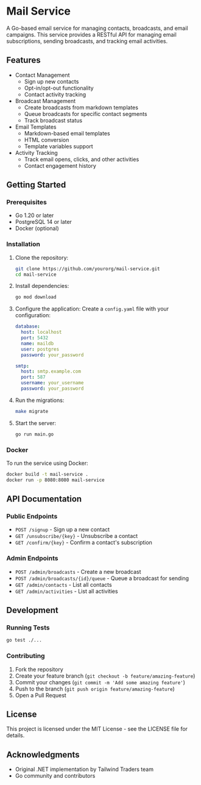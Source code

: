 # Mail Service

A Go-based email service for managing contacts, broadcasts, and email campaigns. This service provides a RESTful API for managing email subscriptions, sending broadcasts, and tracking email activities.

## Features

- Contact Management
  - Sign up new contacts
  - Opt-in/opt-out functionality
  - Contact activity tracking
- Broadcast Management
  - Create broadcasts from markdown templates
  - Queue broadcasts for specific contact segments
  - Track broadcast status
- Email Templates
  - Markdown-based email templates
  - HTML conversion
  - Template variables support
- Activity Tracking
  - Track email opens, clicks, and other activities
  - Contact engagement history

## Getting Started

### Prerequisites

- Go 1.20 or later
- PostgreSQL 14 or later
- Docker (optional)

### Installation

1. Clone the repository:
   ```bash
   git clone https://github.com/yourorg/mail-service.git
   cd mail-service
   ```

2. Install dependencies:
   ```bash
   go mod download
   ```

3. Configure the application:
   Create a `config.yaml` file with your configuration:
   ```yaml
   database:
     host: localhost
     port: 5432
     name: maildb
     user: postgres
     password: your_password
   
   smtp:
     host: smtp.example.com
     port: 587
     username: your_username
     password: your_password
   ```

4. Run the migrations:
   ```bash
   make migrate
   ```

5. Start the server:
   ```bash
   go run main.go
   ```

### Docker

To run the service using Docker:

```bash
docker build -t mail-service .
docker run -p 8080:8080 mail-service
```

## API Documentation

### Public Endpoints

- `POST /signup` - Sign up a new contact
- `GET /unsubscribe/{key}` - Unsubscribe a contact
- `GET /confirm/{key}` - Confirm a contact's subscription

### Admin Endpoints

- `POST /admin/broadcasts` - Create a new broadcast
- `POST /admin/broadcasts/{id}/queue` - Queue a broadcast for sending
- `GET /admin/contacts` - List all contacts
- `GET /admin/activities` - List all activities

## Development

### Running Tests

```bash
go test ./...
```

### Contributing

1. Fork the repository
2. Create your feature branch (`git checkout -b feature/amazing-feature`)
3. Commit your changes (`git commit -m 'Add some amazing feature'`)
4. Push to the branch (`git push origin feature/amazing-feature`)
5. Open a Pull Request

## License

This project is licensed under the MIT License - see the LICENSE file for details.

## Acknowledgments

- Original .NET implementation by Tailwind Traders team
- Go community and contributors
